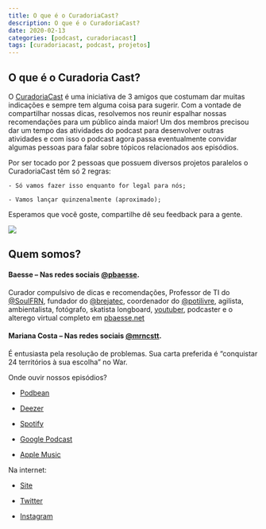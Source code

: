 ```yaml
---
title: O que é o CuradoriaCast?
description: O que é o CuradoriaCast?
date: 2020-02-13
categories: [podcast, curadoriacast]
tags: [curadoriacast, podcast, projetos]
---
```



## O que é o Curadoria Cast?

O [CuradoriaCast](https://www.curadoriacast.net/) é uma iniciativa de 3 amigos que costumam dar muitas indicações e sempre tem alguma coisa para sugerir. Com a vontade de compartilhar nossas dicas, resolvemos nos reunir espalhar nossas recomendações para um público ainda maior! Um dos membros precisou dar um tempo das atividades do podcast para desenvolver outras atividades e com isso o podcast agora passa eventualmente convidar algumas pessoas para falar sobre tópicos relacionados aos episódios.



Por ser tocado por 2 pessoas que possuem diversos projetos paralelos o CuradoriaCast têm só 2 regras:



    - Só vamos fazer isso enquanto for legal para nós;

    - Vamos lançar quinzenalmente (aproximado);

Esperamos que você goste, compartilhe dê seu feedback para a gente.

![](https://i.imgur.com/RmGZ1zn.jpg)



## Quem somos?



#### Baesse – Nas redes sociais [@pbaesse](pbaesse.net).



Curador compulsivo de dicas e recomendações, Professor de TI do [@SouIFRN](https://twitter.com/souifrn), fundador do [@brejatec](https://twitter.com/brejatec), coordenador do [@potilivre](http://www.potilivre.org/), agilista, ambientalista, fotógrafo, skatista longboard, [youtuber](https://www.youtube.com/user/pBaesse/featured?disable_polymer=1), podcaster e o alterego virtual completo em [pbaesse.net](pbaesse.net)



#### Mariana Costa – Nas redes sociais [@mrncstt](http://mrncstt.github.io/).



É entusiasta pela resolução de problemas. Sua carta preferida é “conquistar 24 territórios à sua escolha” no War.







Onde ouvir nossos episódios?

 - [Podbean](https://curadoriacast.podbean.com/)

 - [Deezer](https://www.deezer.com/br/show/842422)

 - [Spotify](https://open.spotify.com/show/6WQXHqLTBxOi6a4wSPbCgC)

 - [Google Podcast](https://podcasts.google.com/?feed=aHR0cHM6Ly9mZWVkLnBvZGJlYW4uY29tL2N1cmFkb3JpYWNhc3QvZmVlZC54bWw)

 - [Apple Music](https://podcasts.apple.com/us/podcast/curadoriacast/id1497631234)



Na internet:

 - [Site](https://curadoriacast.net/)

 - [Twitter](https://twitter.com/curadoriacast)

 - [Instagram](https://www.instagram.com/curadoriacast_/)


